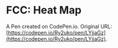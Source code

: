 # FCC: Heat Map

A Pen created on CodePen.io. Original URL: [https://codepen.io/Ry2uko/pen/LYjjaGz](https://codepen.io/Ry2uko/pen/LYjjaGz).


